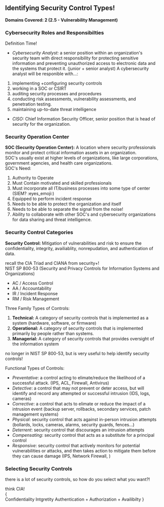 ## Identifying Security Control Types! ##
__Domains Covered: 2 (2.5 - Vulnerability Management)__<br>

### Cybersecurity Roles and Responsibilties ###
Definition Time!
- _Cybersecurity Analyst:_ a senior position within an organization's security team with direct responsibility for protecting sensitive information and preventing unauthorized access to electronic data and the systems that protect it. (junior + senior analyst)
A cybersecurity analyst will be responible with...: <br>
1. implementing +configuring security controls
2. working in a SOC or CSIRT
3. auditing security processes and procedures
4. conducting risk assessments, vulnerability assessments, and penetration testing.
5. maintaining up-to-date threat intelligence <br>

- _CISO:_ Chief Information Security Officer, senior position that is head of security for the organization.
### Security Operation Center ###
__SOC (Security Operation Center):__ A location where security professionals monitor and protect critical information assets in an organization. <br>
SOC's usually exist at higher levels of organizations, like large corporations, government agencies, and health care organizations. <br>
SOC's Need:
1. Authority to Operate
2. Must Contain motivated and skilled professionals
3. Must incorporate all IT/business processes into some type of center (SIEM? :eyes_emoji:)
4. Equipped to perform incident response
5. Needs to be able to protect the organization and itself
6. Needs to be able to separate the signal from the noise!
7. Ability to collaborate with other SOC's and cybersecurity organizations for data sharing and threat intelligence.
### Security Control Categories ###
__Security Control:__ Mitigation of vulnerabilities and risk to ensure the confidentiality, integrity, availiablity, nonrepudation, and authentication of data. <br>

recall the CIA Triad and CIANA from security+! <br>
NIST SP 800-53 (Security and Privacy Controls for Information Systems and Organizations)<br>
- AC / Access Control
- AA / Accountability
- IR / Incident Response
- RM / Risk Management

Three Family Types of Controls: <br>
1. __Technical:__ A category of security controls that is implemented as a system (hardware, software, or firmware)
2. __Operational:__ A category of security controls that is implemented primarily by people rather than systems.
3. __Managerial:__ A category of security controls that provides oversight of the information system

no longer in NIST SP 800-53, but is very useful to help identify security controls! <br>

Functional Types of Controls:
- _Preventative_: a control acting to elimate/reduce the likelihood of a successful attack. (IPS, ACL, Firewall, Antivirus)
- _Detective_: a control that may not prevent or deter access, but will identify and record any attempted or successful intrusion (IDS, logs, cameras)
- _Corrective_: a control that acts to elimate or reduce the impact of a intrusion event (backup server, rollbacks, secondary services, patch management systems)
- _Physical_: security control that acts against in-person intrusion attempts (bollards, locks, cameras, alarms, security guards, fences...)
- _Deterrent_: security control that discourages an intrusion attempts
- _Compensating_: security control that acts as a substitute for a principal control
- _Responsive_: security control that actively monitors for potential vulnerabilities or attacks, and then takes action to mitigate them before they can cause damage (IPS, Network Firewall, )
### Selecting Security Controls ###
there is a lot of security controls, so how do you select what you want?! <br>

think CIA! <br>
{ <br>
    Confidentiality
    Intgretity
    Authentication + Authorization + Availibilty
} <br>
